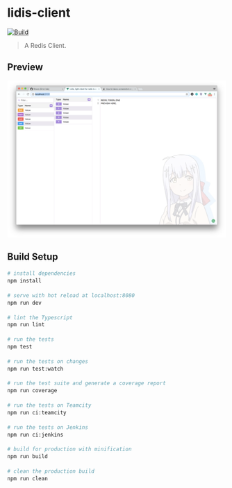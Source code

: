 # lidis-client
[![Build](https://circleci.com/gh/KasumiUtako/lidis-client.svg?style=shield&circle-token=:circle-token)](https://circleci.com/gh/KasumiUtako/lidis-client/tree/master)

> A Redis Client.

## Preview
![Lidis](./media/preview.png)

## Build Setup

``` bash
# install dependencies
npm install

# serve with hot reload at localhost:8080
npm run dev

# lint the Typescript
npm run lint

# run the tests
npm test

# run the tests on changes
npm run test:watch

# run the test suite and generate a coverage report
npm run coverage

# run the tests on Teamcity
npm run ci:teamcity

# run the tests on Jenkins
npm run ci:jenkins

# build for production with minification
npm run build

# clean the production build
npm run clean
```
